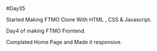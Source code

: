 #Day35

Started Making FTMO Clone With HTML , CSS & Javascript. 

Day4 of making FTMO Frontend.

Complated Home Page and Made it responsive.

